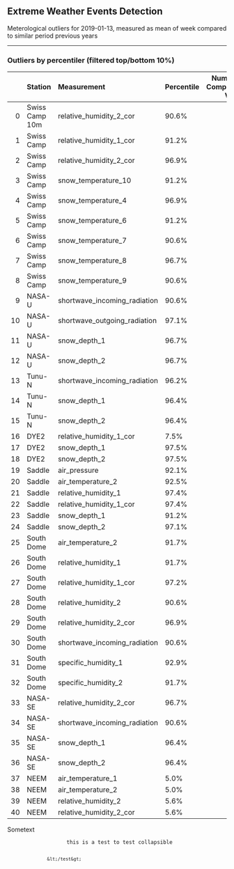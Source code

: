 <h2>Extreme Weather Events Detection</h2>
<p>Meterological outliers for 2019-01-13, measured as mean of week compared to similar period previous years</p>

<hr />

<h3>Outliers by percentiler (filtered top/bottom 10%)</h3>

|    | Station        | Measurement                  | Percentile   |   Number of Comparison Values |   Original Value |        Median |
|---:|:---------------|:-----------------------------|:-------------|------------------------------:|-----------------:|--------------:|
|  0 | Swiss Camp 10m | relative_humidity_2_cor      | 90.6%        |                            16 |       88.5957    |  81.6657      |
|  1 | Swiss Camp     | relative_humidity_1_cor      | 91.2%        |                            17 |      109.02      | 100.726       |
|  2 | Swiss Camp     | relative_humidity_2_cor      | 96.9%        |                            16 |      115.697     | 103.655       |
|  3 | Swiss Camp     | snow_temperature_10          | 91.2%        |                            17 |       -7.90857   |  -9.63714     |
|  4 | Swiss Camp     | snow_temperature_4           | 96.9%        |                            16 |       -4.66857   |  -8.19357     |
|  5 | Swiss Camp     | snow_temperature_6           | 91.2%        |                            17 |       -5.19      |  -8.11714     |
|  6 | Swiss Camp     | snow_temperature_7           | 90.6%        |                            16 |       -5.68429   |  -8.19286     |
|  7 | Swiss Camp     | snow_temperature_8           | 96.7%        |                            15 |       -4.57143   |  -8.52857     |
|  8 | Swiss Camp     | snow_temperature_9           | 90.6%        |                            16 |       -7.11857   |  -8.59        |
|  9 | NASA-U         | shortwave_incoming_radiation | 90.6%        |                            16 |        0.0214286 |   0.000714286 |
| 10 | NASA-U         | shortwave_outgoing_radiation | 97.1%        |                            17 |        0.0128571 |   0           |
| 11 | NASA-U         | snow_depth_1                 | 96.7%        |                            15 |       18.3814    |   9.90571     |
| 12 | NASA-U         | snow_depth_2                 | 96.7%        |                            15 |       18.0643    |   9.30429     |
| 13 | Tunu-N         | shortwave_incoming_radiation | 96.2%        |                            13 |        0.127143  |   0.0485714   |
| 14 | Tunu-N         | snow_depth_1                 | 96.4%        |                            14 |        7.81286   |   3.25571     |
| 15 | Tunu-N         | snow_depth_2                 | 96.4%        |                            14 |        7.54      |   3.41571     |
| 16 | DYE2           | relative_humidity_1_cor      | 7.5%         |                            20 |       91.2029    |  95.4807      |
| 17 | DYE2           | snow_depth_1                 | 97.5%        |                            20 |       13.38      |   8.96643     |
| 18 | DYE2           | snow_depth_2                 | 97.5%        |                            20 |       15.2043    |  10.4579      |
| 19 | Saddle         | air_pressure                 | 92.1%        |                            19 |      732.733     | 722.094       |
| 20 | Saddle         | air_temperature_2            | 92.5%        |                            20 |      -24.9329    | -30.3336      |
| 21 | Saddle         | relative_humidity_1          | 97.4%        |                            19 |       93.2271    |  75.4329      |
| 22 | Saddle         | relative_humidity_1_cor      | 97.4%        |                            19 |      118.826     |  97.5843      |
| 23 | Saddle         | snow_depth_1                 | 91.2%        |                            17 |       18.3371    |  10.1514      |
| 24 | Saddle         | snow_depth_2                 | 97.1%        |                            17 |       19.7214    |  10.6814      |
| 25 | South Dome     | air_temperature_2            | 91.7%        |                            18 |      -22.34      | -28.0143      |
| 26 | South Dome     | relative_humidity_1          | 91.7%        |                            18 |       93.7871    |  76.4064      |
| 27 | South Dome     | relative_humidity_1_cor      | 97.2%        |                            18 |      117.536     | 101.948       |
| 28 | South Dome     | relative_humidity_2          | 90.6%        |                            16 |       85.6071    |  77.3793      |
| 29 | South Dome     | relative_humidity_2_cor      | 96.9%        |                            16 |      106.274     |  99.8864      |
| 30 | South Dome     | shortwave_incoming_radiation | 90.6%        |                            16 |        5.96571   |   4.63048     |
| 31 | South Dome     | specific_humidity_1          | 92.9%        |                             7 |        0.875714  |   0.495714    |
| 32 | South Dome     | specific_humidity_2          | 91.7%        |                             6 |        0.85      |   0.581429    |
| 33 | NASA-SE        | relative_humidity_2_cor      | 96.7%        |                            15 |      112.553     | 100.831       |
| 34 | NASA-SE        | shortwave_incoming_radiation | 90.6%        |                            16 |        2.86143   |   1.70429     |
| 35 | NASA-SE        | snow_depth_1                 | 96.4%        |                            14 |       33.33      |  10.0693      |
| 36 | NASA-SE        | snow_depth_2                 | 96.4%        |                            14 |       31.76      |  11.1343      |
| 37 | NEEM           | air_temperature_1            | 5.0%         |                            10 |      -45.6529    | -36.1943      |
| 38 | NEEM           | air_temperature_2            | 5.0%         |                            10 |      -45.0371    | -35.9807      |
| 39 | NEEM           | relative_humidity_2          | 5.6%         |                             9 |       58.2257    |  68.7543      |
| 40 | NEEM           | relative_humidity_2_cor      | 5.6%         |                             9 |       88.9786    |  97.0271      |

<p><test> 
    <summary>Sometext</summary></p>
<pre><code>                   this is a test to test collapsible

                   &lt;/test&gt;
</code></pre>

